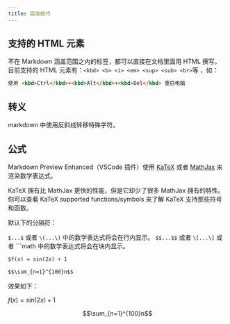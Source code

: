 ```yaml
---
title: 高级技巧
---
```


## 支持的 HTML 元素

不在 Markdown 涵盖范围之内的标签，都可以直接在文档里面用 HTML 撰写。  
目前支持的 HTML 元素有：`<kbd> <b> <i> <em> <sup> <sub> <br>`等 ，如：

```md
使用 <kbd>Ctrl</kbd>+<kbd>Alt</kbd>+<kbd>Del</kbd> 重启电脑
```

## 转义

markdown 中使用反斜线转移特殊字符。

## 公式

Markdown Preview Enhanced（VSCode 插件）使用 [KaTeX](https://github.com/KaTeX/KaTeX) 或者 [MathJax](https://github.com/mathjax/MathJax) 来渲染数学表达式。

KaTeX 拥有比 MathJax 更快的性能，但是它却少了很多 MathJax 拥有的特性。你可以查看 KaTeX supported functions/symbols 来了解 KaTeX 支持那些符号和函数。

默认下的分隔符：

`$...$` 或者 `\(...\)` 中的数学表达式将会在行内显示。
`$$...$$` 或者 `\[...\]` 或者 ```math 中的数学表达式将会在块内显示。

```md
$f(x) = sin(2x) + 1

$$\sum_{n=1}^{100}n$$
```

效果如下：

$f(x) = sin(2x) + 1$

$$\sum_{n=1}^{100}n$$
